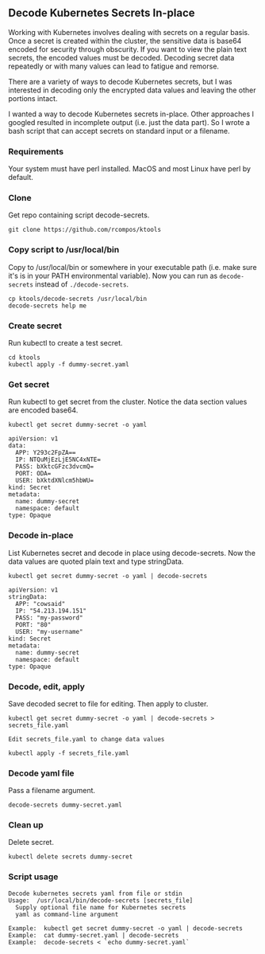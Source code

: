 ## Decode Kubernetes Secrets In-place


Working with Kubernetes involves dealing with secrets on a regular basis. Once a secret is created within the cluster, the sensitive data is base64 encoded for security through obscurity. If you want to view the plain text secrets, the encoded values must be decoded. Decoding secret data repeatedly or with many values can lead to fatigue and remorse.

There are a variety of ways to decode Kubernetes secrets, but I was interested in decoding only the encrypted data values and leaving the other portions intact.

I wanted a way to decode Kubernetes secrets in-place. Other approaches I googled resulted in incomplete output (i.e. just the data part). So I wrote a bash script that can accept secrets on standard input or a filename.

### Requirements

Your system must have perl installed. MacOS and most Linux have perl by default.

### Clone

Get repo containing script decode-secrets.

```
git clone https://github.com/rcompos/ktools
```

### Copy script to /usr/local/bin

Copy to /usr/local/bin or somewhere in your executable path (i.e. make sure it's is in your PATH environmental variable).
Now you can run as `decode-secrets` instead of `./decode-secrets`.

```
cp ktools/decode-secrets /usr/local/bin
decode-secrets help me
```

### Create secret

Run kubectl to create a test secret.

```
cd ktools
kubectl apply -f dummy-secret.yaml
```

### Get secret

Run kubectl to get secret from the cluster. Notice the data section values are encoded base64.

```
kubectl get secret dummy-secret -o yaml
```

```
apiVersion: v1
data:
  APP: Y293c2FpZA==
  IP: NTQuMjEzLjE5NC4xNTE=
  PASS: bXktcGFzc3dvcmQ=
  PORT: ODA=
  USER: bXktdXNlcm5hbWU=
kind: Secret
metadata:
  name: dummy-secret
  namespace: default
type: Opaque
```

### Decode in-place

List Kubernetes secret and decode in place using decode-secrets. Now the data values are quoted plain text and type stringData.

```
kubectl get secret dummy-secret -o yaml | decode-secrets
```

```
apiVersion: v1
stringData:
  APP: "cowsaid"
  IP: "54.213.194.151"
  PASS: "my-password"
  PORT: "80"
  USER: "my-username"
kind: Secret
metadata:
  name: dummy-secret
  namespace: default
type: Opaque
```

### Decode, edit, apply

Save decoded secret to file for editing. Then apply to cluster.

```
kubectl get secret dummy-secret -o yaml | decode-secrets > secrets_file.yaml

Edit secrets_file.yaml to change data values

kubectl apply -f secrets_file.yaml
```

### Decode yaml file

Pass a filename argument.

```
decode-secrets dummy-secret.yaml
```

### Clean up

Delete secret.

```
kubectl delete secrets dummy-secret
```

### Script usage

```
Decode kubernetes secrets yaml from file or stdin
Usage:  /usr/local/bin/decode-secrets [secrets_file]
  Supply optional file name for Kubernetes secrets
  yaml as command-line argument

Example:  kubectl get secret dummy-secret -o yaml | decode-secrets
Example:  cat dummy-secret.yaml | decode-secrets
Example:  decode-secrets < `echo dummy-secret.yaml`
```
